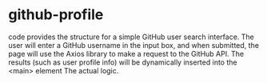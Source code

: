 # github-profile
code provides the structure for a simple GitHub user search interface. The user will enter a GitHub username in the input box, and when submitted, the page will use the Axios library to make a request to the GitHub API. The results (such as user profile info) will be dynamically inserted into the &lt;main> element The actual logic.
